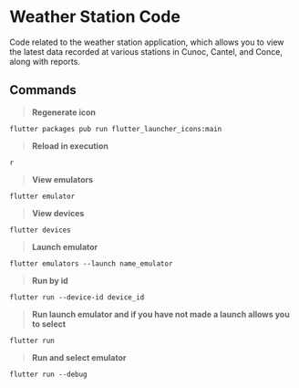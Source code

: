 # **Weather Station Code**

Code related to the weather station application, which allows you to view the latest data recorded at various stations in Cunoc, Cantel, and Conce, along with reports.

## **Commands**

> **Regenerate icon**
```
flutter packages pub run flutter_launcher_icons:main
```
> **Reload in execution**
```
r
```
> **View emulators**
```
flutter emulator
```
> **View devices**
```
flutter devices
```
> **Launch emulator**
```
flutter emulators --launch name_emulator
```
> **Run by id**
```
flutter run --device-id device_id
```
> **Run launch emulator and if you have not made a launch allows you to select**
```
flutter run
```
> **Run and select emulator**
```
flutter run --debug
```

